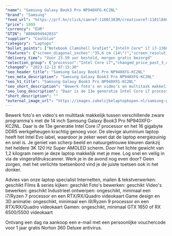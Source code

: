 ```yaml
---
"name": "Samsung Galaxy Book3 Pro NP940XFG-KC2NL"
"brand": "Samsung"
"feed_url": "https://prf.hn/click/camref:1100l383M/creativeref:1101l84031/destination:https%3A%2F%2Fwww.coolblue.nl%2Fproduct%2F931279"
"price": 1899
"currency": "EUR"
"GTIN": "8806094942033"
"supplier": "Coolblue"
"category": "Laptops"
"bullet_points": ["Notebook Clamshell Grafiet","Intel® Core™ i7 i7-1360P","35,6 cm (14\") WQXGA+ 2880 x 1800 Pixels AMOLED 16:10","16 GB LPDDR5-SDRAM","512 GB SSD","Intel Iris Xe Graphics","Wi-Fi 6E (802.11ax) Bluetooth 5.1","Lithium-Ion (Li-Ion) 63 Wh 65 W","Windows 11 Home"]
"features": {"screen_diagonal_inches":"35,6 cm (14\")","screen_resolution":"2880 x 1800 Pixels","processor_family":"Intel® Core™ i7","memory_size":"16 GB","memory_type":"LPDDR5-SDRAM","total_storage_space":"512 GB","operating_system":"Windows 11 Home","battery_capacity":"63 Wh","width":"312,3 mm","depth":"223,8 mm","height":"11,3 mm","weight":"1,17 kg"}
"delivery_time": "Voor 23.59 uur besteld, morgen gratis bezorgd"
"selection_group": {"processor":"Intel Core i7","changed_price_past_3_days":false,"product_family":"Galaxy Book3 Pro"}
"changed": "2023-12-13 07:15:30"
"seo_header_title": "Samsung Galaxy Book3 Pro NP940XFG-KC2NL"
"seo_meta_description": "Samsung Galaxy Book3 Pro NP940XFG-KC2NL"
"seo_h1_title": "Samsung Galaxy Book3 Pro NP940XFG-KC2NL"
"seo_short_description": "Bewerk foto's en video's en multitask makkelijk tussen verschillende zware programma's met de 14 inch Samsung Galaxy Book3 Pro NP940XFG-KC2NL."
"seo_long_description": "Daar is de 13e generatie Intel Core i7 processor en het 16 gigabyte DDR5 werkgeheugen krachtig genoeg voor. De stevige aluminium laptop heeft het Intel Evo label, waardoor je zeker weet dat de laptop energiezuinig en snel is. Je geniet van scherp beeld en natuurgetrouwe kleuren dankzij het heldere 3K 120 Hz Super AMOLED scherm. Door het lichte gewicht van 1,2 kilogram neem je deze laptop makkelijk met je mee. Log snel en veilig in via de vingerafdrukscanner. Werk je in de avond nog even door? Geen zorgen, met het verlichte toetsenbord vind je de juiste toetsen ook in het donker. \r\n\r\nAdvies van onze laptop specialist\r\nInternetten, mailen & tekstverwerken: geschikt\r\nFilms & series kijken: geschikt\r\nFoto's bewerken: geschikt\r\nVideo's bewerken: geschikt\r\nIndustrieel ontwerpen: ongeschikt, minimaal een i7/Ryzen 7 processor en een RTX/RX/Quadro videokaart\r\nGame design en 3D animatie: ongeschikt, minimaal een i9/Ryzen 9 processor en een RTX/RX/Quadro videokaart\r\nGamen: ongeschikt, minimaal GTX 1650 of RX 6500/5500 videokaart\r\n \r\nOntvang een dag na aankoop een e-mail met een persoonlijke vouchercode voor 1 jaar gratis Norton 360 Deluxe antivirus."
"short_description": ""
"external_image_url": "https://images.zakelijkelaptopkopen.nl/samsung-galaxy-book3-pro-np940xfg-kc2nl.webp"
---
```


Bewerk foto's en video's en multitask makkelijk tussen verschillende zware programma's met de 14 inch Samsung Galaxy Book3 Pro NP940XFG-KC2NL. Daar is de 13e generatie Intel Core i7 processor en het 16 gigabyte DDR5 werkgeheugen krachtig genoeg voor. De stevige aluminium laptop heeft het Intel Evo label, waardoor je zeker weet dat de laptop energiezuinig en snel is. Je geniet van scherp beeld en natuurgetrouwe kleuren dankzij het heldere 3K 120 Hz Super AMOLED scherm. Door het lichte gewicht van 1,2 kilogram neem je deze laptop makkelijk met je mee. Log snel en veilig in via de vingerafdrukscanner. Werk je in de avond nog even door? Geen zorgen, met het verlichte toetsenbord vind je de juiste toetsen ook in het donker.

Advies van onze laptop specialist
Internetten, mailen & tekstverwerken: geschikt
Films & series kijken: geschikt
Foto's bewerken: geschikt
Video's bewerken: geschikt
Industrieel ontwerpen: ongeschikt, minimaal een i7/Ryzen 7 processor en een RTX/RX/Quadro videokaart
Game design en 3D animatie: ongeschikt, minimaal een i9/Ryzen 9 processor en een RTX/RX/Quadro videokaart
Gamen: ongeschikt, minimaal GTX 1650 of RX 6500/5500 videokaart
 
Ontvang een dag na aankoop een e-mail met een persoonlijke vouchercode voor 1 jaar gratis Norton 360 Deluxe antivirus.